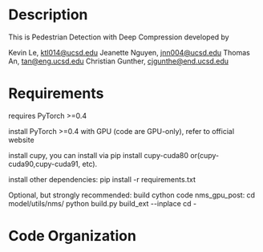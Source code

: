 # Description
This is Pedestrian Detection with Deep Compression developed by 

Kevin Le, ktl014@ucsd.edu
Jeanette Nguyen, jnn004@ucsd.edu
Thomas An, tan@eng.ucsd.edu
Christian Gunther, cjgunthe@end.ucsd.edu

# Requirements
requires PyTorch >=0.4

install PyTorch >=0.4 with GPU (code are GPU-only), refer to official website

install cupy, you can install via pip install cupy-cuda80 or(cupy-cuda90,cupy-cuda91, etc).

install other dependencies: pip install -r requirements.txt

Optional, but strongly recommended: build cython code nms_gpu_post:
cd model/utils/nms/
python build.py build_ext --inplace
cd -

# Code Organization
